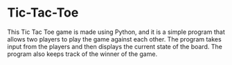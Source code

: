 # Tic-Tac-Toe
This Tic Tac Toe game is made using Python, and it is a simple program that allows two players to play the game against each other. The program takes input from the players and then displays the current state of the board. The program also keeps track of the winner of the game.

